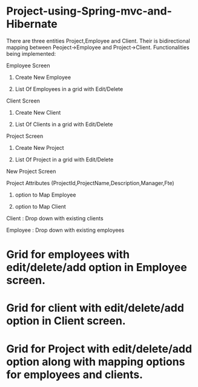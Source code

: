 Project-using-Spring-mvc-and-Hibernate
======================================
There are three entities Project,Employee and Client. Their is bidirectional mapping between Peoject->Employee and Project->Client.
Functionalities being implemented:

Employee Screen

1. Create New Employee

2. List Of Employees in a grid with Edit/Delete

Client Screen

1. Create New Client

2. List Of Clients in a grid with Edit/Delete

Project Screen

1. Create New Project

2. List Of Project in a grid with Edit/Delete

New Project Screen

Project Attributes (ProjectId,ProjectName,Description,Manager,Fte) 

1. option to Map Employee 

2. option to Map Client

Client : Drop down with existing clients    

Employee : Drop down with existing employees

# Grid for employees with edit/delete/add option in Employee screen.

# Grid for client with edit/delete/add option in Client screen.

# Grid for Project with edit/delete/add option along with mapping options for employees and clients.


              
